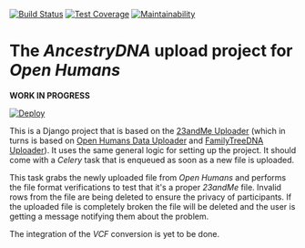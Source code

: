 [![Build Status](https://travis-ci.org/OpenHumans/oh-ancestrydna-source.svg?branch=master)](https://travis-ci.org/OpenHumans/oh-ancestrydna-source)
[![Test Coverage](https://api.codeclimate.com/v1/badges/270ba48837d32c387e6d/test_coverage)](https://codeclimate.com/github/OpenHumans/oh-ancestrydna-source/test_coverage)
[![Maintainability](https://api.codeclimate.com/v1/badges/270ba48837d32c387e6d/maintainability)](https://codeclimate.com/github/OpenHumans/oh-ancestrydna-source/maintainability)

# The *AncestryDNA* upload project for *Open Humans*

**WORK IN PROGRESS**

[![Deploy](https://www.herokucdn.com/deploy/button.svg)](https://heroku.com/deploy)

This is a Django project that is based on the [23andMe Uploader](https://www.github.com/OpenHumans/oh-23andme-source) (which in turns is based on [Open Humans Data Uploader](https://www.github.com/gedankenstuecke/oh_data_uploader) and [FamilyTreeDNA Uploader](https://www.github.com/gedankenstuecke/ftdna-upload)). It uses the same general logic for setting up the project. It should come with a *Celery* task that is enqueued as soon as a new file is uploaded.

This task grabs the newly uploaded file from *Open Humans* and performs the file format verifications to test that it's a proper *23andMe* file. Invalid rows from the file are being deleted to ensure the privacy of participants. If the uploaded file is completely broken the file will be deleted and the user is getting a message notifying them about the problem.

The integration of the *VCF* conversion is yet to be done.
